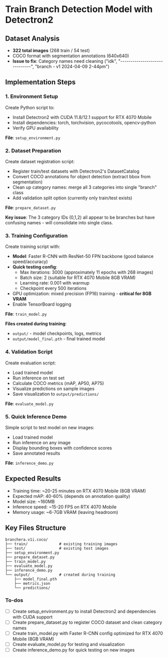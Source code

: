 # Train Branch Detection Model with Detectron2

## Dataset Analysis
- **322 total images** (268 train / 54 test)
- COCO format with segmentation annotations (640x640)
- **Issue to fix**: Category names need cleaning ("idk", "------------------------------", "branch - v1 2024-04-09 2-44pm")

## Implementation Steps

### 1. Environment Setup
Create Python script to:
- Install Detectron2 with CUDA 11.8/12.1 support for RTX 4070 Mobile
- Install dependencies: torch, torchvision, pycocotools, opencv-python
- Verify GPU availability

**File**: `setup_environment.py`

### 2. Dataset Preparation
Create dataset registration script:
- Register train/test datasets with Detectron2's DatasetCatalog
- Convert COCO annotations for object detection (extract bbox from segmentation)
- Clean up category names: merge all 3 categories into single "branch" class
- Add validation split option (currently only train/test exists)

**File**: `prepare_dataset.py`

**Key issue**: The 3 category IDs (0,1,2) all appear to be branches but have confusing names - will consolidate into single class.

### 3. Training Configuration
Create training script with:
- **Model**: Faster R-CNN with ResNet-50 FPN backbone (good balance speed/accuracy)
- **Quick testing config**:
  - Max iterations: 3000 (approximately 11 epochs with 268 images)
  - Batch size: 2 (suitable for RTX 4070 Mobile 8GB VRAM)
  - Learning rate: 0.001 with warmup
  - Checkpoint every 500 iterations
- GPU optimization: mixed precision (FP16) training - **critical for 8GB VRAM**
- Enable TensorBoard logging

**File**: `train_model.py`

**Files created during training**:
- `output/` - model checkpoints, logs, metrics
- `output/model_final.pth` - final trained model

### 4. Validation Script
Create evaluation script:
- Load trained model
- Run inference on test set
- Calculate COCO metrics (mAP, AP50, AP75)
- Visualize predictions on sample images
- Save visualization to `output/predictions/`

**File**: `evaluate_model.py`

### 5. Quick Inference Demo
Simple script to test model on new images:
- Load trained model
- Run inference on any image
- Display bounding boxes with confidence scores
- Save annotated results

**File**: `inference_demo.py`

## Expected Results
- Training time: ~20-25 minutes on RTX 4070 Mobile (8GB VRAM)
- Expected mAP: 40-60% (depends on annotation quality)
- Model size: ~160MB
- Inference speed: ~15-20 FPS on RTX 4070 Mobile
- Memory usage: ~6-7GB VRAM (leaving headroom)

## Key Files Structure
```
branchera.v1i.coco/
├── train/              # existing training images
├── test/               # existing test images
├── setup_environment.py
├── prepare_dataset.py
├── train_model.py
├── evaluate_model.py
├── inference_demo.py
└── output/             # created during training
    ├── model_final.pth
    ├── metrics.json
    └── predictions/
```

### To-dos
- [ ] Create setup_environment.py to install Detectron2 and dependencies with CUDA support
- [ ] Create prepare_dataset.py to register COCO dataset and clean category names
- [ ] Create train_model.py with Faster R-CNN config optimized for RTX 4070 Mobile (8GB VRAM)
- [ ] Create evaluate_model.py for testing and visualization
- [ ] Create inference_demo.py for quick testing on new images
